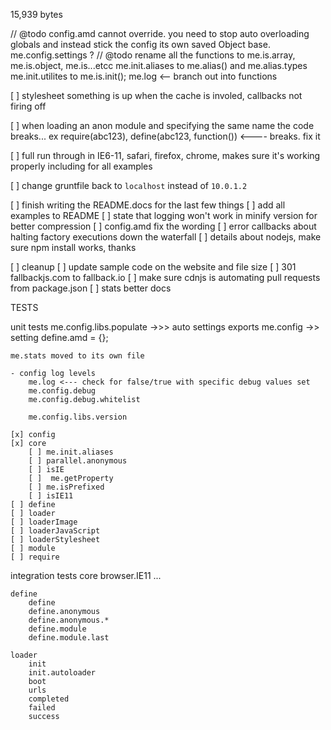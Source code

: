 15,939 bytes 

// @todo config.amd cannot override. you need to stop auto overloading globals and instead stick the config its own saved Object base. me.config.settings ?
// @todo rename all the functions to me.is.array, me.is.object, me.is...etcc
me.init.aliases to me.alias() and me.alias.types
me.init.utilites to me.is.init();
me.log <-- branch out into functions

[ ] stylesheet something is up when the cache is involed, callbacks not firing off

[ ] when loading an anon module and specifying the same name the code breaks... ex require(abc123), define(abc123, function()) <---- breaks. fix it

[ ] full run through in IE6-11, safari, firefox, chrome, makes sure it's working properly including for all examples

[ ] change gruntfile back to `localhost` instead of `10.0.1.2`

[ ] finish writing the README.docs for the last few things
	[ ] add all examples to README
	[ ] state that logging won't work in minify version for better compression
	[ ] config.amd fix the wording
	[ ] error callbacks about halting factory executions down the waterfall
	[ ] details about nodejs, make sure npm install works, thanks

[ ] cleanup
	[ ] update sample code on the website and file size
	[ ] 301 fallbackjs.com to fallback.io
	[ ] make sure cdnjs is automating pull requests from package.json
	[ ] stats better docs







TESTS

unit tests
	me.config.libs.populate ->>> auto settings exports
	me.config ->> setting define.amd = {};

	me.stats moved to its own file

	- config log levels
		me.log <--- check for false/true with specific debug values set
		me.config.debug
		me.config.debug.whitelist
		
		me.config.libs.version

	[x] config
	[x] core
		[ ] me.init.aliases
		[ ] parallel.anonymous
		[ ] isIE
		[ ]  me.getProperty
		[ ] me.isPrefixed
		[ ] isIE11
	[ ] define
	[ ] loader
	[ ] loaderImage
	[ ] loaderJavaScript
	[ ] loaderStylesheet
	[ ] module
	[ ] require

integration tests
	core
		browser.IE11
		...

	define
		define
		define.anonymous
		define.anonymous.*
		define.module
		define.module.last

	loader
		init
		init.autoloader
		boot
		urls
		completed
		failed
		success
